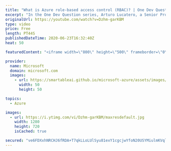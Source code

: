 ```yaml
---
title: "What is Azure role-based access control (RBAC)? | One Dev Question: Arturo Lucatero"
excerpt: "In the One Dev Question series, Arturo Lucatero, a Senior Program Manager working on Azure role-based access control (RBAC), explains Azure role-based access control.    For more information, visit: https://docs.microsoft.com/azure/role-based-access-control/overview  Try Azure for free: https://aka.ms/TryAzure5"
originalUrl: https://youtube.com/watch?v=Dzhm-garKBM
type: video
price: Free
length: PT44S
publishedDateTime: 2020-06-23T16:32:40Z
heat: 50

featuredContent: "<iframe width=\"800\" height=\"500\" frameborder=\"0\" src=\"https://www.youtube.com/embed/Dzhm-garKBM\" allow=\"accelerometer; autoplay; encrypted-media; gyroscope; picture-in-picture\" allowfullscreen></iframe>"

provider:
  name: Microsoft
  domain: microsoft.com
  images:
    - url: https://smartableai.github.io/microsoft-azure/assets/images/organizations/microsoft.com-50x50.jpg
      width: 50
      height: 50

topics:
  - Azure

images:
  - url: https://i.ytimg.com/vi/Dzhm-garKBM/maxresdefault.jpg
    width: 1280
    height: 720
    isCached: true

secured: "ve6FDXxhNRCHJ6fRDA+T7qkLLoLUlSyu81exY1cgcjwYfoN20USYMiulmKVqlr14QCslrmu6kpLIE0AowVugamU0Q+mMmTYcG2ntGXMY4Yg+WUSrtHmlzCw0G5KmL5ioAKHEVhZX03iV0LMqZCqmeaoFSNN8fOPT1dNtTG0+I+2oAM3iwNvsErby2Ix9H//XFaMya5KUubWhinKYHw3wQR+Z8QOPZ2vn52PMGuI7ULsXHH7zoWlYC3IsGSy81Ryuep7+o5OzRIX+ID/MUH4ozDu3CqU7S/OIXIT69dfbRFSpmzmGvRExMRHoT6nU7FF0aiW9h8HT6mL+HpCxP18gNWzWc1/feesa3/+n30MEfzGl9y4X+ferFoaDAhNYXhX5ZLlMUGC0pSIYcqprUAo11gj8nt/nf+6lTcnTvJqHGbs=;nKIriuSJR753LFLQvXCBtQ=="
---
```


